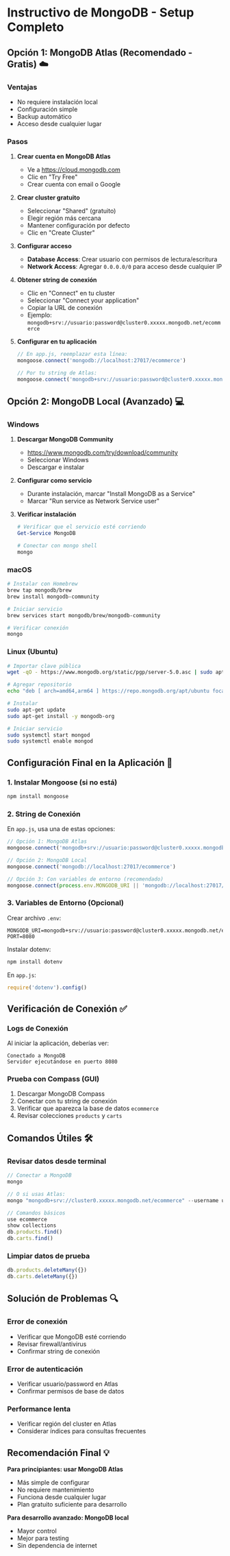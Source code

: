 # Instructivo de MongoDB - Setup Completo

## Opción 1: MongoDB Atlas (Recomendado - Gratis) ☁️

### Ventajas
- No requiere instalación local
- Configuración simple
- Backup automático
- Acceso desde cualquier lugar

### Pasos
1. **Crear cuenta en MongoDB Atlas**
   - Ve a https://cloud.mongodb.com
   - Clic en "Try Free"
   - Crear cuenta con email o Google

2. **Crear cluster gratuito**
   - Seleccionar "Shared" (gratuito)
   - Elegir región más cercana
   - Mantener configuración por defecto
   - Clic en "Create Cluster"

3. **Configurar acceso**
   - **Database Access**: Crear usuario con permisos de lectura/escritura
   - **Network Access**: Agregar `0.0.0.0/0` para acceso desde cualquier IP

4. **Obtener string de conexión**
   - Clic en "Connect" en tu cluster
   - Seleccionar "Connect your application"
   - Copiar la URL de conexión
   - Ejemplo: `mongodb+srv://usuario:password@cluster0.xxxxx.mongodb.net/ecommerce`

5. **Configurar en tu aplicación**
   ```javascript
   // En app.js, reemplazar esta línea:
   mongoose.connect('mongodb://localhost:27017/ecommerce')
   
   // Por tu string de Atlas:
   mongoose.connect('mongodb+srv://usuario:password@cluster0.xxxxx.mongodb.net/ecommerce')
   ```

## Opción 2: MongoDB Local (Avanzado) 💻

### Windows
1. **Descargar MongoDB Community**
   - https://www.mongodb.com/try/download/community
   - Seleccionar Windows
   - Descargar e instalar

2. **Configurar como servicio**
   - Durante instalación, marcar "Install MongoDB as a Service"
   - Marcar "Run service as Network Service user"

3. **Verificar instalación**
   ```powershell
   # Verificar que el servicio esté corriendo
   Get-Service MongoDB
   
   # Conectar con mongo shell
   mongo
   ```

### macOS
```bash
# Instalar con Homebrew
brew tap mongodb/brew
brew install mongodb-community

# Iniciar servicio
brew services start mongodb/brew/mongodb-community

# Verificar conexión
mongo
```

### Linux (Ubuntu)
```bash
# Importar clave pública
wget -qO - https://www.mongodb.org/static/pgp/server-5.0.asc | sudo apt-key add -

# Agregar repositorio
echo "deb [ arch=amd64,arm64 ] https://repo.mongodb.org/apt/ubuntu focal/mongodb-org/5.0 multiverse" | sudo tee /etc/apt/sources.list.d/mongodb-org-5.0.list

# Instalar
sudo apt-get update
sudo apt-get install -y mongodb-org

# Iniciar servicio
sudo systemctl start mongod
sudo systemctl enable mongod
```

## Configuración Final en la Aplicación 🔧

### 1. Instalar Mongoose (si no está)
```bash
npm install mongoose
```

### 2. String de Conexión
En `app.js`, usa una de estas opciones:

```javascript
// Opción 1: MongoDB Atlas
mongoose.connect('mongodb+srv://usuario:password@cluster0.xxxxx.mongodb.net/ecommerce')

// Opción 2: MongoDB Local
mongoose.connect('mongodb://localhost:27017/ecommerce')

// Opción 3: Con variables de entorno (recomendado)
mongoose.connect(process.env.MONGODB_URI || 'mongodb://localhost:27017/ecommerce')
```

### 3. Variables de Entorno (Opcional)
Crear archivo `.env`:
```env
MONGODB_URI=mongodb+srv://usuario:password@cluster0.xxxxx.mongodb.net/ecommerce
PORT=8080
```

Instalar dotenv:
```bash
npm install dotenv
```

En `app.js`:
```javascript
require('dotenv').config()
```

## Verificación de Conexión ✅

### Logs de Conexión
Al iniciar la aplicación, deberías ver:
```
Conectado a MongoDB
Servidor ejecutándose en puerto 8080
```

### Prueba con Compass (GUI)
1. Descargar MongoDB Compass
2. Conectar con tu string de conexión
3. Verificar que aparezca la base de datos `ecommerce`
4. Revisar colecciones `products` y `carts`

## Comandos Útiles 🛠️

### Revisar datos desde terminal
```javascript
// Conectar a MongoDB
mongo

// O si usas Atlas:
mongo "mongodb+srv://cluster0.xxxxx.mongodb.net/ecommerce" --username usuario

// Comandos básicos
use ecommerce
show collections
db.products.find()
db.carts.find()
```

### Limpiar datos de prueba
```javascript
db.products.deleteMany({})
db.carts.deleteMany({})
```

## Solución de Problemas 🔍

### Error de conexión
- Verificar que MongoDB esté corriendo
- Revisar firewall/antivirus
- Confirmar string de conexión

### Error de autenticación
- Verificar usuario/password en Atlas
- Confirmar permisos de base de datos

### Performance lenta
- Verificar región del cluster en Atlas
- Considerar índices para consultas frecuentes

## Recomendación Final 💡

**Para principiantes: usar MongoDB Atlas**
- Más simple de configurar
- No requiere mantenimiento
- Funciona desde cualquier lugar
- Plan gratuito suficiente para desarrollo

**Para desarrollo avanzado: MongoDB local**
- Mayor control
- Mejor para testing
- Sin dependencia de internet
